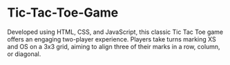 # Tic-Tac-Toe-Game
Developed using HTML, CSS, and JavaScript, this classic Tic Tac Toe game offers an engaging two-player experience. Players take turns marking XS and OS on a 3x3 grid, aiming to align three of their marks in a row, column, or diagonal.
